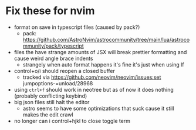 # Fix these for nvim
- format on save in typescript files (caused by pack?)
  - pack: https://github.com/AstroNvim/astrocommunity/tree/main/lua/astrocommunity/pack/typescript
- files the have strange amounts of JSX will break prettier formatting and cause weird angle brace indents
    - strangely when auto format happens it's fine it's just when using <Leader>lf
- control+o/i should reopen a closed buffer
  - tracked via https://github.com/neovim/neovim/issues:set jumpoptions-=unload/28968
- using `ctrl+f` should work in neotree but as of now it does nothing (probably conflicting keybind)
- big json files still halt the editor
  - astro seems to have some optimizations that suck cause it still makes the edit crawl
- no longer can i control+hjkl to close toggle term
